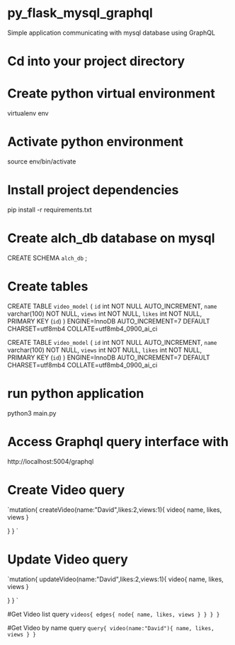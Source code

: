 # py_flask_mysql_graphql
Simple application communicating with mysql database using GraphQL

# Cd into your project directory

# Create python virtual environment
virtualenv env

# Activate python environment
source env/bin/activate

# Install project dependencies
pip install -r requirements.txt

# Create alch_db database on mysql
CREATE SCHEMA `alch_db` ;

# Create tables

CREATE TABLE `video_model` (
  `id` int NOT NULL AUTO_INCREMENT,
  `name` varchar(100) NOT NULL,
  `views` int NOT NULL,
  `likes` int NOT NULL,
  PRIMARY KEY (`id`)
) ENGINE=InnoDB AUTO_INCREMENT=7 DEFAULT CHARSET=utf8mb4 COLLATE=utf8mb4_0900_ai_ci

CREATE TABLE `video_model` (
  `id` int NOT NULL AUTO_INCREMENT,
  `name` varchar(100) NOT NULL,
  `views` int NOT NULL,
  `likes` int NOT NULL,
  PRIMARY KEY (`id`)
) ENGINE=InnoDB AUTO_INCREMENT=7 DEFAULT CHARSET=utf8mb4 COLLATE=utf8mb4_0900_ai_ci

# run python application
python3 main.py

# Access Graphql query interface with
http://localhost:5004/graphql

# Create Video query
`mutation{
  createVideo(name:"David",likes:2,views:1){
    video{
      name,
      likes,
      views
 		}
    
  }
}
`

# Update Video query
`mutation{
  updateVideo(name:"David",likes:2,views:1){
    video{
      name,
      likes,
      views
 		}
    
  }
}
`

#Get Video list query
`videos{
  edges{
    node{
      name,
      likes,
      views
    }
  }
}
}
`

#Get Video by name query
`query{
  video(name:"David"){
        name,
        likes,
        views
    }
}`
 


  


